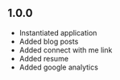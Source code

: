 ## 1.0.0

- Instantiated application
- Added blog posts
- Added connect with me link
- Added resume
- Added google analytics
